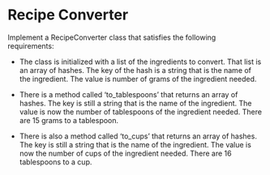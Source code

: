 # Recipe Converter

Implement a RecipeConverter class that satisfies the following requirements:

* The class is initialized with a list of the ingredients to convert. That list is an array of hashes. The key of the hash is a string that is the name of the ingredient. The value is number of grams of the ingredient needed.

* There is a method called ‘to_tablespoons’ that returns an array of hashes. The key is still a string that is the name of the ingredient. The value is now the number of tablespoons of the ingredient needed. There are 15 grams to a tablespoon.

* There is also a method called ‘to_cups’ that returns an array of hashes. The key is still a string that is the name of the ingredient. The value is now the number of cups of the ingredient needed. There are 16 tablespoons to a cup.